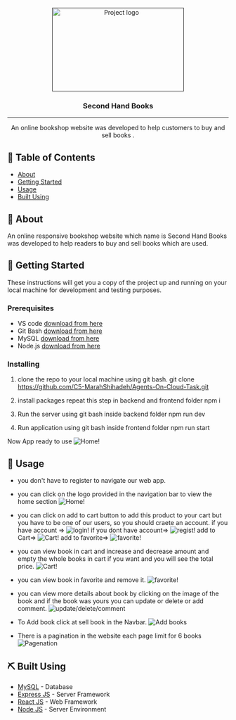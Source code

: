 <p align="center">
  <a href="" rel="noopener">
 <img width=300px height=190px src="https://mercuriusuva.nl/wp-content/uploads/2021/08/BOOK-SALE-POST-FOR-THE-WEBSITE-1.jpg" alt="Project logo"></a>
</p>

<h3 align="center">Second Hand Books</h3>

---

<p align="center"> An online bookshop website was developed to help customers to buy and sell books .
    <br> 
</p>

## 📝 Table of Contents

- [About](#about)
- [Getting Started](#getting_started)
- [Usage](#usage)
- [Built Using](#built_using)


## 🧐 About <a name = "about"></a>

 An online responsive bookshop website which name is Second Hand Books was developed to help readers to buy and sell books which are used.



## 🏁 Getting Started <a name = "getting_started"></a>

These instructions will get you a copy of the project up and running on your local machine for development and testing purposes.

### Prerequisites

- VS code <a href="https://code.visualstudio.com/download">download from here</a>
- Git Bash <a href="https://git-scm.com/">download from here</a>
- MySQL <a href="https://dev.mysql.com/downloads/installer/">download from here</a>
- Node.js <a href="https://nodejs.org/en/download/">download from here</a>


### Installing

1. clone the repo to your local machine using git bash.
   git clone https://github.com/C5-MarahShihadeh/Agents-On-Cloud-Task.git

2. install packages repeat this step in backend and frontend folder
   npm i

3. Run the server using git bash inside backend folder
   npm run dev

4. Run application using git bash inside frontend folder
   npm run start

Now App ready to use
![Home!](Images/Home.png)

## 🎈 Usage <a name="usage"></a>

* you don't have to register to navigate our web app.

* you can click on the logo provided in the navigation bar to view the home section
  ![Home!](Images/Home.png)

* you can click on add to cart button to add this product to your cart but you have to be one of our users, so you should craete an account.
  if you have account =>
  ![login!](Images/Login.png)
    if you dont have account=>
  ![regist!](Images/Regist.png)
  add to Cart=>
  ![Cart!](Images/AddToCart.png)
 add to favorite=>
  ![favorite!](Images/fav.png)


* you can view book in cart and increase and decrease amount and empty the whole books in cart if you want and you will see the total price.
      ![Cart!](Images/Cart.png)

* you can view book in favorite and remove it.
      ![favorite!](Images/favorite.png)

* you can view  more details about book by clicking on the image of the book and if the book was yours you can update or delete or add comment.
      ![update/delete/comment](Images/update_delete.png)


* To Add book click at sell book in the Navbar.
  ![Add books](Images/AddBooks.png)

* There is a pagination in the website each page limit for 6 books
  ![Pagenation](Images/pagenation.png)



## ⛏️ Built Using <a name = "built_using"></a>

- [MySQL](https://dev.mysql.com/downloads/installer//) - Database
- [Express JS](https://expressjs.com/) - Server Framework
- [React JS](https://https://reactjs.org/) - Web Framework
- [Node JS](https://nodejs.org/en/) - Server Environment



